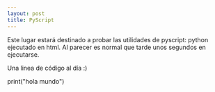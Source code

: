 ```yaml
---
layout: post
title: PyScript
---
```


Este lugar estará destinado a probar las utilidades de pyscript: python ejecutado en html. Al parecer es normal que tarde unos segundos en ejecutarse.

Una linea de código al día :)

<html>

  <head>
  <meta charset="utf-8" />
  <meta name="viewport" content="width=device-width,initial-scale=1" />

  <title>Writing to the page</title>

  <link rel="stylesheet" href="https://pyscript.net/latest/pyscript.css" />
  <script defer src="https://pyscript.net/latest/pyscript.js"></script>
  </head>

  <body>
  <py-script>
  	print("hola mundo")
	</py-script>
  </body>
</html>